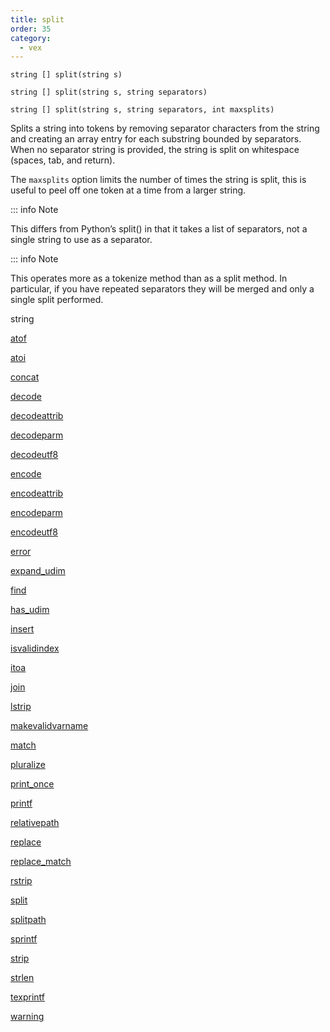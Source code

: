 ```yaml
---
title: split
order: 35
category:
  - vex
---
```


`string [] split(string s)`

`string [] split(string s, string separators)`

`string [] split(string s, string separators, int maxsplits)`

Splits a string into tokens by removing separator characters from the string
and creating an array entry for each substring bounded by separators. When no
separator string is provided, the string is split on whitespace (spaces, tab,
and return).

The `maxsplits` option limits the number of times the string is split,
this is useful to peel off one token at a time from a larger string.

::: info Note

This differs from Python’s split() in that it takes a list of separators, not a single string to use as a separator.

::: info Note

This operates more as a tokenize method than as a split method.
In particular, if you have repeated separators they will be merged
and only a single split performed.


string

[atof](atof.html)

[atoi](atoi.html)

[concat](concat.html)

[decode](decode.html)

[decodeattrib](decodeattrib.html)

[decodeparm](decodeparm.html)

[decodeutf8](decodeutf8.html)

[encode](encode.html)

[encodeattrib](encodeattrib.html)

[encodeparm](encodeparm.html)

[encodeutf8](encodeutf8.html)

[error](error.html)

[expand_udim](expand_udim.html)

[find](find.html)

[has_udim](has_udim.html)

[insert](insert.html)

[isvalidindex](isvalidindex.html)

[itoa](itoa.html)

[join](join.html)

[lstrip](lstrip.html)

[makevalidvarname](makevalidvarname.html)

[match](match.html)

[pluralize](pluralize.html)

[print_once](print_once.html)

[printf](printf.html)

[relativepath](relativepath.html)

[replace](replace.html)

[replace_match](replace_match.html)

[rstrip](rstrip.html)

[split](split.html)

[splitpath](splitpath.html)

[sprintf](sprintf.html)

[strip](strip.html)

[strlen](strlen.html)

[texprintf](texprintf.html)

[warning](warning.html)
